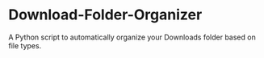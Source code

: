 # Download-Folder-Organizer
A Python script to automatically organize your Downloads folder based on file types.
